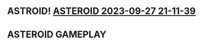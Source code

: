 ## ASTROID!                                                          [ASTEROID 2023-09-27 21-11-39](https://github.com/anurajrr/My_Games/assets/120799341/f4183382-ef7b-48d6-8303-cb7857fce64c)

## ASTEROID GAMEPLAY
